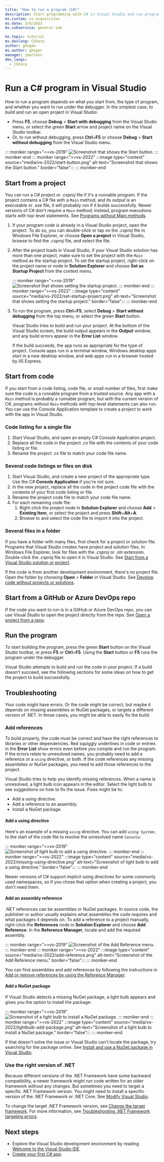 ```yaml
---
title: "How to run a program (C#)"
description: Start programming with C# in Visual Studio and run programs from a project or code file, work with assemblies, references, NuGet packages, and .NET. 
ms.custom: vs-acquisition
ms.date: 3/8/2023
ms.subservice: general-ide

ms.topic: tutorial
ms.devlang: CSharp
author: ghogen
ms.author: ghogen
manager: jmartens
dev_langs:
  - CSharp
---
```

# Run a C# program in Visual Studio

How to run a program depends on what you start from, the type of program, and whether you want to run under the debugger. In the simplest case, to build and run an open project in Visual Studio:

- Press **F5**, choose **Debug** > **Start with debugging** from the Visual Studio menu, or select the green **Start** arrow and project name on the Visual Studio toolbar.
- Or, to run without debugging, press **Ctrl**+**F5** or choose **Debug** > **Start without debugging** from the Visual Studio menu.

::: moniker range="<=vs-2019"
![Screenshot that shows the Start button.](media/vs-start-button.png)
::: moniker-end
::: moniker range=">=vs-2022"
:::image type="content" source="media/vs-2022/start-button.png" alt-text="Screenshot that shows the Start button." border="false":::
::: moniker-end

## Start from a project

You can run a C# project or *.csproj* file if it's a runnable program. If the project contains a C# file with a `Main` method, and its output is an executable or *.exe* file, it will probably run if it builds successfully. Newer versions of C# don't require a `Main` method; instead, program executions starts with top-level statements. See [Programs without Main methods](/dotnet/csharp/fundamentals/program-structure/top-level-statements).

1. If your program code is already in a Visual Studio project, open the project. To do so, you can double-click or tap on the *.csproj* file in Windows File Explorer, or choose **Open a project** in Visual Studio, browse to find the *.csproj* file, and select the file.

1. After the project loads in Visual Studio, if your Visual Studio solution has more than one project, make sure to set the project with the `Main` method as the startup project. To set the startup project, right-click on the project name or node in **Solution Explorer** and choose **Set as Startup Project** from the context menu.

   ::: moniker range="<=vs-2019"
   ![Screenshot that shows setting the startup project.](media/set-as-startup-project.png)
   ::: moniker-end
   ::: moniker range=">=vs-2022"
   :::image type="content" source="media/vs-2022/set-startup-project.png" alt-text="Screenshot that shows setting the startup project." border="false":::
   ::: moniker-end

1. To run the program, press **Ctrl**+**F5**, select **Debug** > **Start without debugging** from the top menu, or select the green **Start** button. 

   Visual Studio tries to build and run your project. At the bottom of the Visual Studio screen, the build output appears in the **Output** window, and any build errors appear in the **Error List** window.

   If the build succeeds, the app runs as appropriate for the type of project. Console apps run in a terminal window, Windows desktop apps start in a new desktop window, and web apps run in a browser hosted by IIS Express.

## Start from code

If you start from a code listing, code file, or small number of files, first make sure the code is a runnable program from a trusted source. Any app with a `Main` method is probably a runnable program, but with the current version of C#, programs without `Main` methods with top-level statements can also run. You can use the Console Application template to create a project to work with the app in Visual Studio.

### Code listing for a single file

1. Start Visual Studio, and open an empty C# Console Application project.
1. Replace all the code in the project *.cs* file with the contents of your code listing or file.
1. Rename the project *.cs* file to match your code file name.

### Several code listings or files on disk

1. Start Visual Studio, and create a new project of the appropriate type. Use the C# **Console Application** if you're not sure.
1. In the new project, replace all the code in the project code file with the contents of your first code listing or file.
1. Rename the project code file to match your code file name.
1. For each remaining code file:
   1. Right-click the project node in **Solution Explorer** and choose **Add** > **Existing Item**, or select the project and press **Shift**+**Alt**+**A**.
   1. Browse to and select the code file to import it into the project.

### Several files in a folder

If you have a folder with many files, first check for a project or solution file. Programs that Visual Studio creates have project and solution files. In Windows File Explorer, look for files with the *.csproj* or *.sln* extension. Double-click the *.csproj* file to open it in Visual Studio. See [Start from a Visual Studio solution or project](#start-from-a-project).

If the code is from another development environment, there's no project file. Open the folder by choosing **Open** > **Folder** in Visual Studio. See [Develop code without projects or solutions](../../ide/develop-code-in-visual-studio-without-projects-or-solutions.md).

## Start from a GitHub or Azure DevOps repo

If the code you want to run is in a GitHub or Azure DevOps repo, you can use Visual Studio to open the project directly from the repo. See [Open a project from a repo](../tutorial-open-project-from-repo.md).

## Run the program

To start building the program, press the green **Start** button on the Visual Studio toolbar, or press **F5** or **Ctrl**+**F5**. Using the **Start** button or **F5** runs the program under the debugger.

Visual Studio attempts to build and run the code in your project. If a build doesn't succeed, see the following sections for some ideas on how to get the project to build successfully.

## Troubleshooting

Your code might have errors. Or the code might be correct, but maybe it depends on missing assemblies or NuGet packages, or targets a different version of .NET. In those cases, you might be able to easily fix the build.

### Add references

To build properly, the code must be correct and have the right references to libraries or other dependencies. Red squiggly underlines in code or entries in the **Error List** show errors even before you compile and run the program. If the errors relate to unresolved names, you probably need to add a reference or a `using` directive, or both. If the code references any missing assemblies or NuGet packages, you need to add those references to the project.

Visual Studio tries to help you identify missing references. When a name is unresolved, a light bulb icon appears in the editor. Select the light bulb to see suggestions on how to fix the issue. Fixes might be to:

- Add a using directive.
- Add a reference to an assembly.
- Install a NuGet package.

#### Add a using directive

Here's an example of a missing `using` directive. You can add `using System;` to the start of the code file to resolve the unresolved name `Console`:

::: moniker range="<=vs-2019"
![Screenshot of light bulb to add a using directive.](media/name-does-not-exist2.png)
::: moniker-end
::: moniker range=">=vs-2022"
:::image type="content" source="media/vs-2022/missing-using-directive.png" alt-text="Screenshot of light bulb to add a using directive." border="false":::
::: moniker-end

Newer versions of C# support implicit using directives for some commonly used namespaces, so if you chose that option when creating a project, you don't need them.

#### Add an assembly reference

.NET references can be assemblies or NuGet packages. In source code, the publisher or author usually explains what assemblies the code requires and what packages it depends on. To add a reference to a project manually, right-click the **References** node in **Solution Explorer** and choose **Add Reference**. In the **Reference Manager**, locate and add the required assembly.

::: moniker range="<=vs-2019"
![Screenshot of the Add Reference menu.](media/add-reference.png)
::: moniker-end
::: moniker range=">=vs-2022"
:::image type="content" source="media/vs-2022/add-reference.png" alt-text="Screenshot of the Add Reference menu." border="false":::
::: moniker-end

You can find assemblies and add references by following the instructions in [Add or remove references by using the Reference Manager](../../ide/how-to-add-or-remove-references-by-using-the-reference-manager.md).

#### Add a NuGet package

If Visual Studio detects a missing NuGet package, a light bulb appears and gives you the option to install the package:

::: moniker range="<=vs-2019"
![Screenshot of a light bulb to install a NuGet package.](media/lightbulb-add-package.png)
::: moniker-end
::: moniker range=">=vs-2022"
:::image type="content" source="media/vs-2022/lightbulb-add-package.png" alt-text="Screenshot of a light bulb to install a NuGet package." border="false":::
::: moniker-end

If that doesn't solve the issue or Visual Studio can't locate the package, try searching for the package online. See [Install and use a NuGet package in Visual Studio](/nuget/quickstart/install-and-use-a-package-in-visual-studio).

### Use the right version of .NET

Because different versions of the .NET Framework have some backward compatibility, a newer framework might run code written for an older framework without any changes. But sometimes you need to target a specific .NET Framework version. You might need to install a specific version of the .NET Framework or .NET Core. See [Modify Visual Studio](../../install/modify-visual-studio.md).

To change the target .NET Framework version, see [Change the target framework](../../ide/visual-studio-multi-targeting-overview.md#select-a-target-framework-version). For more information, see [Troubleshooting .NET Framework targeting errors](../../msbuild/troubleshooting-dotnet-framework-targeting-errors.md).

## Next steps

- Explore the Visual Studio development environment by reading [Welcome to the Visual Studio IDE](../visual-studio-ide.md).
- [Create your first C# app](tutorial-console.md).
